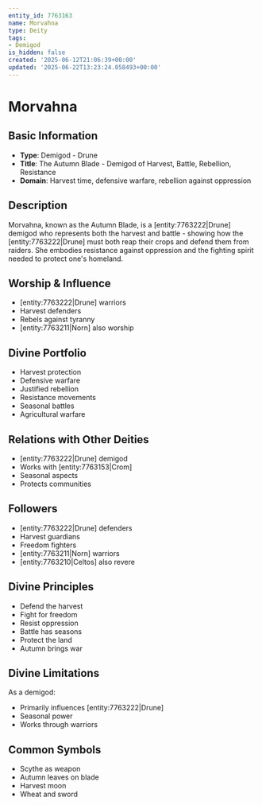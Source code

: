 ```yaml
---
entity_id: 7763163
name: Morvahna
type: Deity
tags:
- Demigod
is_hidden: false
created: '2025-06-12T21:06:39+00:00'
updated: '2025-06-22T13:23:24.058493+00:00'
---
```


# Morvahna

## Basic Information

- **Type**: Demigod - Drune
- **Title**: The Autumn Blade - Demigod of Harvest, Battle, Rebellion, Resistance
- **Domain**: Harvest time, defensive warfare, rebellion against oppression

## Description

Morvahna, known as the Autumn Blade, is a [entity:7763222|Drune] demigod who represents both the harvest and battle - showing how the [entity:7763222|Drune] must both reap their crops and defend them from raiders. She embodies resistance against oppression and the fighting spirit needed to protect one's homeland.

## Worship & Influence

- [entity:7763222|Drune] warriors
- Harvest defenders
- Rebels against tyranny
- [entity:7763211|Norn] also worship

## Divine Portfolio

- Harvest protection
- Defensive warfare
- Justified rebellion
- Resistance movements
- Seasonal battles
- Agricultural warfare

## Relations with Other Deities

- [entity:7763222|Drune] demigod
- Works with [entity:7763153|Crom]
- Seasonal aspects
- Protects communities

## Followers

- [entity:7763222|Drune] defenders
- Harvest guardians
- Freedom fighters
- [entity:7763211|Norn] warriors
- [entity:7763210|Celtos] also revere

## Divine Principles

- Defend the harvest
- Fight for freedom
- Resist oppression
- Battle has seasons
- Protect the land
- Autumn brings war

## Divine Limitations

As a demigod:

- Primarily influences [entity:7763222|Drune]
- Seasonal power
- Works through warriors

## Common Symbols

- Scythe as weapon
- Autumn leaves on blade
- Harvest moon
- Wheat and sword